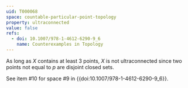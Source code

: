 ```yaml
---
uid: T000068
space: countable-particular-point-topology
property: ultraconnected
value: false
refs:
  - doi: 10.1007/978-1-4612-6290-9_6
    name: Counterexamples in Topology
---
```

As long as $X$ contains at least 3 points, $X$ is not ultraconnected since two points not equal to $p$ are disjoint closed sets.

See item #10 for space #9 in {{doi:10.1007/978-1-4612-6290-9_6}}.
